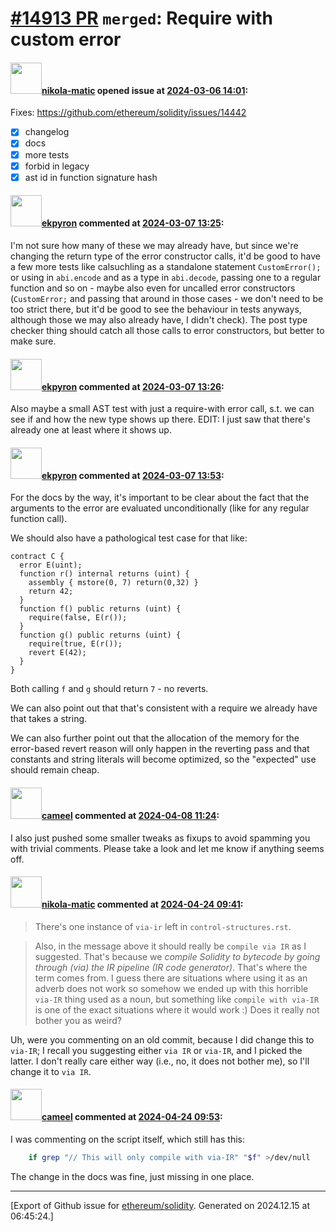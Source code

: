 # [\#14913 PR](https://github.com/ethereum/solidity/pull/14913) `merged`: Require with custom error

#### <img src="https://avatars.githubusercontent.com/u/4415530?u=dc3db70e8fbd03f92ca81ee173d57774ce61084d&v=4" width="50">[nikola-matic](https://github.com/nikola-matic) opened issue at [2024-03-06 14:01](https://github.com/ethereum/solidity/pull/14913):

Fixes: https://github.com/ethereum/solidity/issues/14442

- [x] changelog
- [x] docs
- [x] more tests
- [x] forbid in legacy
- [x] ast id in function signature hash

#### <img src="https://avatars.githubusercontent.com/u/1347491?v=4" width="50">[ekpyron](https://github.com/ekpyron) commented at [2024-03-07 13:25](https://github.com/ethereum/solidity/pull/14913#issuecomment-1983500380):

I'm not sure how many of these we may already have, but since we're changing the return type of the error constructor calls, it'd be good to have a few more tests like calsuchling as a standalone statement `CustomError();` or using in `abi.encode` and as a type in `abi.decode`, passing one to a regular function and so on - maybe also even for uncalled error constructors (``CustomError;`` and passing that around in those cases - we don't need to be too strict there, but it'd be good to see the behaviour in tests anyways, although those we may also already have, I didn't check). The post type checker thing should catch all those calls to error constructors, but better to make sure.

#### <img src="https://avatars.githubusercontent.com/u/1347491?v=4" width="50">[ekpyron](https://github.com/ekpyron) commented at [2024-03-07 13:26](https://github.com/ethereum/solidity/pull/14913#issuecomment-1983501645):

Also maybe a small AST test with just a require-with error call, s.t. we can see if and how the new type shows up there. EDIT: I just saw that there's already one at least where it shows up.

#### <img src="https://avatars.githubusercontent.com/u/1347491?v=4" width="50">[ekpyron](https://github.com/ekpyron) commented at [2024-03-07 13:53](https://github.com/ethereum/solidity/pull/14913#issuecomment-1983553283):

For the docs by the way, it's important to be clear about the fact that the arguments to the error are evaluated unconditionally (like for any regular function call).

We should also have a pathological test case for that like:

```
contract C {
  error E(uint);
  function r() internal returns (uint) {
    assembly { mstore(0, 7) return(0,32) }
    return 42;
  }
  function f() public returns (uint) {
    require(false, E(r());
  }
  function g() public returns (uint) {
    require(true, E(r());
    revert E(42);
  }
}
```
Both calling ``f`` and ``g`` should return ``7`` - no reverts.

We can also point out that that's consistent with a require we already have that takes a string.

We can also further point out that the allocation of the memory for the error-based revert reason will only happen in the reverting pass and that constants and string literals will become optimized, so the "expected" use should remain cheap.

#### <img src="https://avatars.githubusercontent.com/u/137030?v=4" width="50">[cameel](https://github.com/cameel) commented at [2024-04-08 11:24](https://github.com/ethereum/solidity/pull/14913#issuecomment-2042497957):

I also just pushed some smaller tweaks as fixups to avoid spamming you with trivial comments. Please take a look and let me know if anything seems off.

#### <img src="https://avatars.githubusercontent.com/u/4415530?u=dc3db70e8fbd03f92ca81ee173d57774ce61084d&v=4" width="50">[nikola-matic](https://github.com/nikola-matic) commented at [2024-04-24 09:41](https://github.com/ethereum/solidity/pull/14913#issuecomment-2074536956):

> There's one instance of `via-ir` left in `control-structures.rst`.

> Also, in the message above it should really be `compile via IR` as I suggested. That's because we *compile Solidity to bytecode by going through (via) the IR pipeline (IR code generator)*. That's where the term comes from. I guess there are situations where using it as an adverb does not work so somehow we ended up with this horrible `via-IR` thing used as a noun, but something like `compile with via-IR` is one of the exact situations where it would work :) Does it really not bother you as weird?

Uh, were you commenting on an old commit, because I did change this to `via-IR`; I recall you suggesting either `via IR` or `via-IR`, and I picked the latter. I don't really care either way (i.e., no, it does not bother me), so I'll change it to `via IR`.

#### <img src="https://avatars.githubusercontent.com/u/137030?v=4" width="50">[cameel](https://github.com/cameel) commented at [2024-04-24 09:53](https://github.com/ethereum/solidity/pull/14913#issuecomment-2074561418):

I was commenting on the script itself, which still has this:

```bash
    if grep "// This will only compile with via-IR" "$f" >/dev/null
```

The change in the docs was fine, just missing in one place.


-------------------------------------------------------------------------------



[Export of Github issue for [ethereum/solidity](https://github.com/ethereum/solidity). Generated on 2024.12.15 at 06:45:24.]
